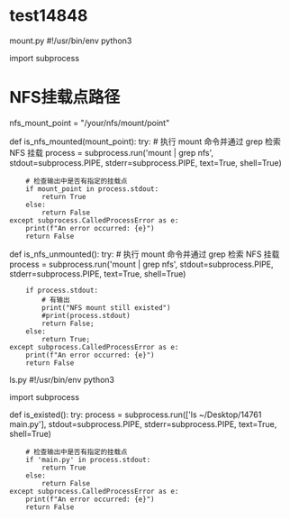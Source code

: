 # test14848

mount.py
#!/usr/bin/env python3

import subprocess

# NFS挂载点路径
nfs_mount_point = "/your/nfs/mount/point"

def is_nfs_mounted(mount_point):
    try:
        # 执行 mount 命令并通过 grep 检索 NFS 挂载
        process = subprocess.run('mount | grep nfs', stdout=subprocess.PIPE, stderr=subprocess.PIPE, text=True, shell=True)
        
        # 检查输出中是否有指定的挂载点
        if mount_point in process.stdout:
            return True
        else:
            return False
    except subprocess.CalledProcessError as e:
        print(f"An error occurred: {e}")
        return False


def is_nfs_unmounted():
    try:
        # 执行 mount 命令并通过 grep 检索 NFS 挂载
        process = subprocess.run('mount | grep nfs', stdout=subprocess.PIPE, stderr=subprocess.PIPE, text=True, shell=True)
        
        if process.stdout:
            # 有输出
            print("NFS mount still existed")
            #print(process.stdout)
            return False;
        else:
            return True;
    except subprocess.CalledProcessError as e:
        print(f"An error occurred: {e}")
        return False


ls.py
#!/usr/bin/env python3

import subprocess

def is_existed():
    try:
        process = subprocess.run(['ls ~/Desktop/14761 main.py'], stdout=subprocess.PIPE, stderr=subprocess.PIPE, text=True, shell=True)
        
        # 检查输出中是否有指定的挂载点
        if 'main.py' in process.stdout:
            return True
        else:
            return False
    except subprocess.CalledProcessError as e:
        print(f"An error occurred: {e}")
        return False
